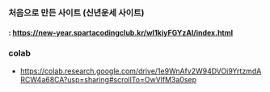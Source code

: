 ### 처음으로 만든 사이트 (신년운세 사이트)
#### : https://new-year.spartacodingclub.kr/wI1kiyFGYzAl/index.html
### colab
* https://colab.research.google.com/drive/1e9WnAfv2W94DVOi9YrtzmdARCW4a68CA?usp=sharing#scrollTo=OwVlfM3a0sep

